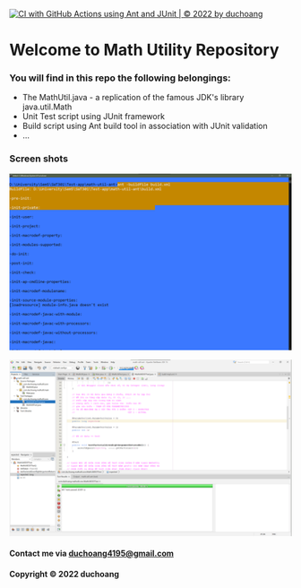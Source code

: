 [![CI with GitHub Actions using Ant and JUnit | © 2022 by duchoang ](https://github.com/n-d-h/math-util-ant/actions/workflows/ci-with-ant.yml/badge.svg)](https://github.com/n-d-h/math-util-ant/actions/workflows/ci-with-ant.yml)


# Welcome to Math Utility Repository

### You will find in this repo the following belongings:

* The MathUtil.java - a replication of the famous JDK's library java.util.Math
* Unit Test script using JUnit framework
* Build script using Ant build tool in association with JUnit validation
* ...

### Screen shots

![Build process with Ant](https://github.com/duchoang0372/math-util-ant/blob/main/screenshot/build-process.png)

![DDT source code with JUnit](https://github.com/duchoang0372/math-util-ant/blob/main/screenshot/ddt-source-code-with-junit.png)

#### Contact me via duchoang4195@gmail.com

#### Copyright &#169; 2022 duchoang
